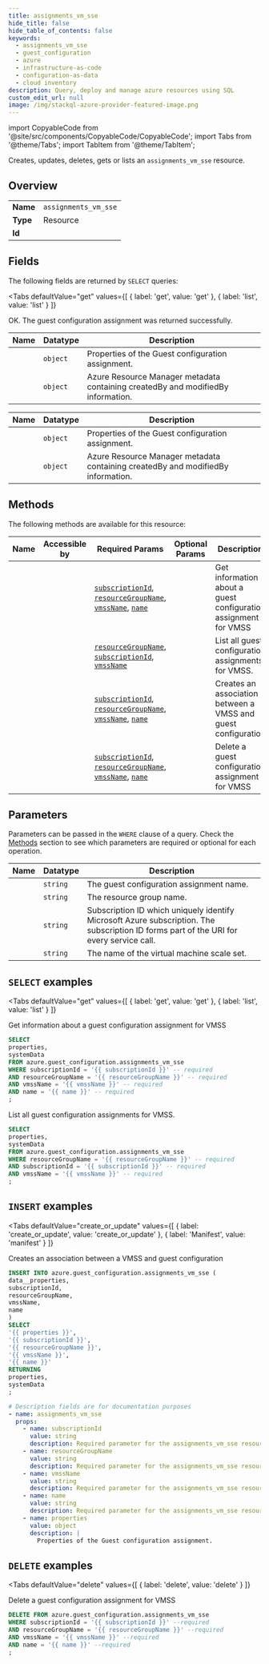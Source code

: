 ```yaml
--- 
title: assignments_vm_sse
hide_title: false
hide_table_of_contents: false
keywords:
  - assignments_vm_sse
  - guest_configuration
  - azure
  - infrastructure-as-code
  - configuration-as-data
  - cloud inventory
description: Query, deploy and manage azure resources using SQL
custom_edit_url: null
image: /img/stackql-azure-provider-featured-image.png
---
```


import CopyableCode from '@site/src/components/CopyableCode/CopyableCode';
import Tabs from '@theme/Tabs';
import TabItem from '@theme/TabItem';

Creates, updates, deletes, gets or lists an <code>assignments_vm_sse</code> resource.

## Overview
<table><tbody>
<tr><td><b>Name</b></td><td><code>assignments_vm_sse</code></td></tr>
<tr><td><b>Type</b></td><td>Resource</td></tr>
<tr><td><b>Id</b></td><td><CopyableCode code="azure.guest_configuration.assignments_vm_sse" /></td></tr>
</tbody></table>

## Fields

The following fields are returned by `SELECT` queries:

<Tabs
    defaultValue="get"
    values={[
        { label: 'get', value: 'get' },
        { label: 'list', value: 'list' }
    ]}
>
<TabItem value="get">

OK. The guest configuration assignment was returned successfully.

<table>
<thead>
    <tr>
    <th>Name</th>
    <th>Datatype</th>
    <th>Description</th>
    </tr>
</thead>
<tbody>
<tr>
    <td><CopyableCode code="properties" /></td>
    <td><code>object</code></td>
    <td>Properties of the Guest configuration assignment.</td>
</tr>
<tr>
    <td><CopyableCode code="systemData" /></td>
    <td><code>object</code></td>
    <td>Azure Resource Manager metadata containing createdBy and modifiedBy information.</td>
</tr>
</tbody>
</table>
</TabItem>
<TabItem value="list">

<table>
<thead>
    <tr>
    <th>Name</th>
    <th>Datatype</th>
    <th>Description</th>
    </tr>
</thead>
<tbody>
<tr>
    <td><CopyableCode code="properties" /></td>
    <td><code>object</code></td>
    <td>Properties of the Guest configuration assignment.</td>
</tr>
<tr>
    <td><CopyableCode code="systemData" /></td>
    <td><code>object</code></td>
    <td>Azure Resource Manager metadata containing createdBy and modifiedBy information.</td>
</tr>
</tbody>
</table>
</TabItem>
</Tabs>

## Methods

The following methods are available for this resource:

<table>
<thead>
    <tr>
    <th>Name</th>
    <th>Accessible by</th>
    <th>Required Params</th>
    <th>Optional Params</th>
    <th>Description</th>
    </tr>
</thead>
<tbody>
<tr>
    <td><a href="#get"><CopyableCode code="get" /></a></td>
    <td><CopyableCode code="select" /></td>
    <td><a href="#parameter-subscriptionId"><code>subscriptionId</code></a>, <a href="#parameter-resourceGroupName"><code>resourceGroupName</code></a>, <a href="#parameter-vmssName"><code>vmssName</code></a>, <a href="#parameter-name"><code>name</code></a></td>
    <td></td>
    <td>Get information about a guest configuration assignment for VMSS</td>
</tr>
<tr>
    <td><a href="#list"><CopyableCode code="list" /></a></td>
    <td><CopyableCode code="select" /></td>
    <td><a href="#parameter-resourceGroupName"><code>resourceGroupName</code></a>, <a href="#parameter-subscriptionId"><code>subscriptionId</code></a>, <a href="#parameter-vmssName"><code>vmssName</code></a></td>
    <td></td>
    <td>List all guest configuration assignments for VMSS.</td>
</tr>
<tr>
    <td><a href="#create_or_update"><CopyableCode code="create_or_update" /></a></td>
    <td><CopyableCode code="insert" /></td>
    <td><a href="#parameter-subscriptionId"><code>subscriptionId</code></a>, <a href="#parameter-resourceGroupName"><code>resourceGroupName</code></a>, <a href="#parameter-vmssName"><code>vmssName</code></a>, <a href="#parameter-name"><code>name</code></a></td>
    <td></td>
    <td>Creates an association between a VMSS and guest configuration</td>
</tr>
<tr>
    <td><a href="#delete"><CopyableCode code="delete" /></a></td>
    <td><CopyableCode code="delete" /></td>
    <td><a href="#parameter-subscriptionId"><code>subscriptionId</code></a>, <a href="#parameter-resourceGroupName"><code>resourceGroupName</code></a>, <a href="#parameter-vmssName"><code>vmssName</code></a>, <a href="#parameter-name"><code>name</code></a></td>
    <td></td>
    <td>Delete a guest configuration assignment for VMSS</td>
</tr>
</tbody>
</table>

## Parameters

Parameters can be passed in the `WHERE` clause of a query. Check the [Methods](#methods) section to see which parameters are required or optional for each operation.

<table>
<thead>
    <tr>
    <th>Name</th>
    <th>Datatype</th>
    <th>Description</th>
    </tr>
</thead>
<tbody>
<tr id="parameter-name">
    <td><CopyableCode code="name" /></td>
    <td><code>string</code></td>
    <td>The guest configuration assignment name.</td>
</tr>
<tr id="parameter-resourceGroupName">
    <td><CopyableCode code="resourceGroupName" /></td>
    <td><code>string</code></td>
    <td>The resource group name.</td>
</tr>
<tr id="parameter-subscriptionId">
    <td><CopyableCode code="subscriptionId" /></td>
    <td><code>string</code></td>
    <td>Subscription ID which uniquely identify Microsoft Azure subscription. The subscription ID forms part of the URI for every service call.</td>
</tr>
<tr id="parameter-vmssName">
    <td><CopyableCode code="vmssName" /></td>
    <td><code>string</code></td>
    <td>The name of the virtual machine scale set.</td>
</tr>
</tbody>
</table>

## `SELECT` examples

<Tabs
    defaultValue="get"
    values={[
        { label: 'get', value: 'get' },
        { label: 'list', value: 'list' }
    ]}
>
<TabItem value="get">

Get information about a guest configuration assignment for VMSS

```sql
SELECT
properties,
systemData
FROM azure.guest_configuration.assignments_vm_sse
WHERE subscriptionId = '{{ subscriptionId }}' -- required
AND resourceGroupName = '{{ resourceGroupName }}' -- required
AND vmssName = '{{ vmssName }}' -- required
AND name = '{{ name }}' -- required
;
```
</TabItem>
<TabItem value="list">

List all guest configuration assignments for VMSS.

```sql
SELECT
properties,
systemData
FROM azure.guest_configuration.assignments_vm_sse
WHERE resourceGroupName = '{{ resourceGroupName }}' -- required
AND subscriptionId = '{{ subscriptionId }}' -- required
AND vmssName = '{{ vmssName }}' -- required
;
```
</TabItem>
</Tabs>


## `INSERT` examples

<Tabs
    defaultValue="create_or_update"
    values={[
        { label: 'create_or_update', value: 'create_or_update' },
        { label: 'Manifest', value: 'manifest' }
    ]}
>
<TabItem value="create_or_update">

Creates an association between a VMSS and guest configuration

```sql
INSERT INTO azure.guest_configuration.assignments_vm_sse (
data__properties,
subscriptionId,
resourceGroupName,
vmssName,
name
)
SELECT 
'{{ properties }}',
'{{ subscriptionId }}',
'{{ resourceGroupName }}',
'{{ vmssName }}',
'{{ name }}'
RETURNING
properties,
systemData
;
```
</TabItem>
<TabItem value="manifest">

```yaml
# Description fields are for documentation purposes
- name: assignments_vm_sse
  props:
    - name: subscriptionId
      value: string
      description: Required parameter for the assignments_vm_sse resource.
    - name: resourceGroupName
      value: string
      description: Required parameter for the assignments_vm_sse resource.
    - name: vmssName
      value: string
      description: Required parameter for the assignments_vm_sse resource.
    - name: name
      value: string
      description: Required parameter for the assignments_vm_sse resource.
    - name: properties
      value: object
      description: |
        Properties of the Guest configuration assignment.
```
</TabItem>
</Tabs>


## `DELETE` examples

<Tabs
    defaultValue="delete"
    values={[
        { label: 'delete', value: 'delete' }
    ]}
>
<TabItem value="delete">

Delete a guest configuration assignment for VMSS

```sql
DELETE FROM azure.guest_configuration.assignments_vm_sse
WHERE subscriptionId = '{{ subscriptionId }}' --required
AND resourceGroupName = '{{ resourceGroupName }}' --required
AND vmssName = '{{ vmssName }}' --required
AND name = '{{ name }}' --required
;
```
</TabItem>
</Tabs>
